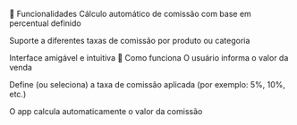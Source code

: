 🚀 Funcionalidades
Cálculo automático de comissão com base em percentual definido

Suporte a diferentes taxas de comissão por produto ou categoria

Interface amigável e intuitiva
🧮 Como funciona
O usuário informa o valor da venda

Define (ou seleciona) a taxa de comissão aplicada (por exemplo: 5%, 10%, etc.)

O app calcula automaticamente o valor da comissão
